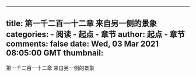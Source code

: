 
---
title: 第一千二百一十二章 来自另一侧的景象
categories: 
    - 阅读
    - 起点 - 章节
author: 起点 - 章节
comments: false
date: Wed, 03 Mar 2021 08:05:00 GMT
thumbnail: 
---

<div>   
第一千二百一十二章 来自另一侧的景象  
</div>
            